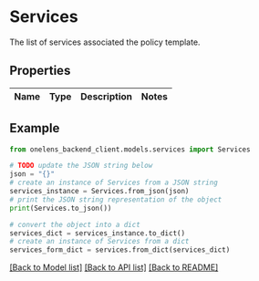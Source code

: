 # Services

The list of services associated the policy template.

## Properties

Name | Type | Description | Notes
------------ | ------------- | ------------- | -------------

## Example

```python
from onelens_backend_client.models.services import Services

# TODO update the JSON string below
json = "{}"
# create an instance of Services from a JSON string
services_instance = Services.from_json(json)
# print the JSON string representation of the object
print(Services.to_json())

# convert the object into a dict
services_dict = services_instance.to_dict()
# create an instance of Services from a dict
services_form_dict = services.from_dict(services_dict)
```
[[Back to Model list]](../README.md#documentation-for-models) [[Back to API list]](../README.md#documentation-for-api-endpoints) [[Back to README]](../README.md)


